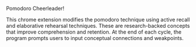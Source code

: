 Pomodoro Cheerleader!

This chrome extension modifies the pomodoro technique using active recall and elaborative rehearsal techniques. These are research-backed concepts that improve comprehension and retention. At the end of each cycle, the program prompts users to input conceptual connections and weakpoints. 
